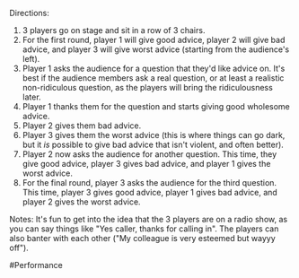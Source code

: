 Directions:
1. 3 players go on stage and sit in a row of 3 chairs.
2. For the first round, player 1 will give good advice, player 2 will give bad advice, and player 3 will give worst advice (starting from the audience's left).
3. Player 1 asks the audience for a question that they'd like advice on. It's best if the audience members ask a real question, or at least a realistic non-ridiculous question, as the players will bring the ridiculousness later.
4. Player 1 thanks them for the question and starts giving good wholesome advice.
5. Player 2 gives them bad advice.
6. Player 3 gives them the worst advice (this is where things can go dark, but it *is* possible to give bad advice that isn't violent, and often better).
7. Player 2 now asks the audience for another question. This time, they give good advice, player 3 gives bad advice, and player 1 gives the worst advice.
8. For the final round, player 3 asks the audience for the third question. This time, player 3 gives good advice, player 1 gives bad advice, and player 2 gives the worst advice.

Notes: It's fun to get into the idea that the 3 players are on a radio show, as you can say things like "Yes caller, thanks for calling in". The players can also banter with each other ("My colleague is very esteemed but wayyy off").

#Performance
